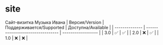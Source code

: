 # site
Сайт-визитка Музыка Ивана
| Версия/Version | Поддерживается/Supported          | Доступна/Available |
| -------------- | --------------------------------- | ------------------ |
| 3.0            | :white_check_mark:                | :white_check_mark: |
| 2.0            | :x:                               | :white_check_mark: |
| 1.0            | :x:                               | :x:                |
